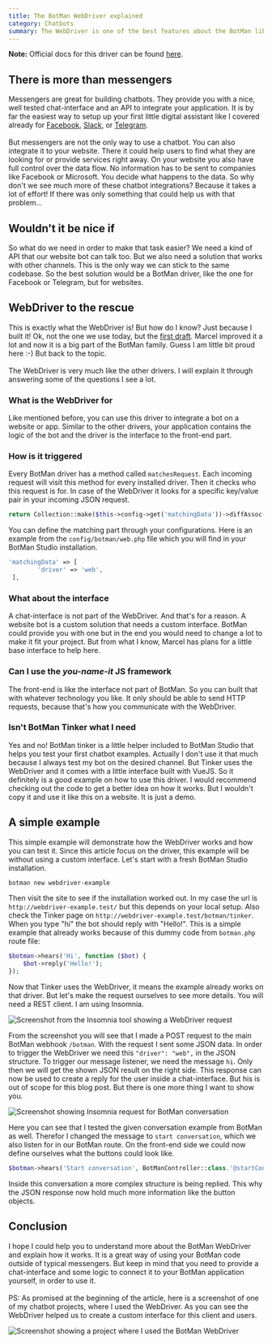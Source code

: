 ```yaml
---
title: The BotMan WebDriver explained
category: Chatbots
summary: The WebDriver is one of the best features about the BotMan library. Still I see a lot of people struggling with the concept and how to use it. Let's clear things up and let me show you how I already used this driver in production.
---
```


<div class="blognote"><strong>Note:</strong> Official docs for this driver can be found <a href="https://botman.io/2.0/driver-web">here</a>.</div>

## There is more than messengers

Messengers are great for building chatbots. They provide you with a nice, well tested chat-interface and an API to integrate your application. It is by far the easiest way to setup up your first little digital assistant like I covered already for [Facebook](https://christoph-rumpel.com/2017/09/build-a-facebook-chatbot-with-laravel-and-botman-studio/), [Slack](https://christoph-rumpel.com/2017/09/build-a-slack-chattbot-with-laravel-and-botman-studio), or [Telegram](https://christoph-rumpel.com/2017/09/build-a-telegram-chattbot-with-laravel-and-botman-studio).
<br /><br />
But messengers are not the only way to use a chatbot. You can also integrate it to your website. There it could help users to find what they are looking for or provide services right away. On your website you also have full control over the data flow. No information has to be sent to companies like Facebook or Microsoft. You decide what happens to the data. So why don't we see much more of these chatbot integrations? Because it takes a lot of effort! If there was only something that could help us with that problem...

## Wouldn't it be nice if

So what do we need in order to make that task easier? We need a kind of API that our website bot can talk too. But we also need a solution that works with other channels. This is the only way we can stick to the same codebase. So the best solution would be a BotMan driver, like the one for Facebook or Telegram, but for websites.

## WebDriver to the rescue

This is exactly what the WebDriver is! But how do I know? Just because I built it! Ok, not the one we use today, but the [first draft](https://github.com/botman/botman/pull/255). Marcel improved it a lot and now it is a big part of the BotMan family. Guess I am little bit proud here :-) But back to the topic.
<br /><br />
The WebDriver is very much like the other drivers. I will explain it through answering some of the questions I see a lot.

### What is the WebDriver for

Like mentioned before, you can use this driver to integrate a bot on a website or app. Similar to the other drivers, your application contains the logic of the bot and the driver is the interface to the front-end part.

### How is it triggered

Every BotMan driver has a method called `matchesRequest`. Each incoming request will visit this method for every installed driver. Then it checks who this request is for. In case of the WebDriver it looks for a specific key/value pair in your incoming JSON request.

```php
return Collection::make($this->config->get('matchingData'))->diffAssoc($this->event)->isEmpty();
```

You can define the matching part through your configurations. Here is an example from the `config/botman/web.php` file which you will find in your BotMan Studio installation.

```php
'matchingData' => [
        'driver' => 'web',
 ],
```

### What about the interface

A chat-interface is not part of the WebDriver. And that's for a reason. A website bot is a custom solution that needs a custom interface. BotMan could provide you with one but in the end you would need to change a lot to make it fit your project. But from what I know, Marcel has plans for a little base interface to help here.

### Can I use the *you-name-it* JS framework

The front-end is like the interface not part of BotMan. So you can built that with whatever technology you like. It only should be able to send HTTP requests, because that's how you communicate with the WebDriver.

### Isn't BotMan Tinker what I need

Yes and no! BotMan tinker is a little helper included to BotMan Studio that helps you test your first chatbot examples. Actually I don't use it that much because I always test my bot on the desired channel. But Tinker uses the WebDriver and it comes with a little interface built with VueJS. So it definitely is a good example on how to use this driver. I would recommend checking out the code to get a better idea on how it works. But I wouldn't copy it and use it like this on a website. It is just a demo.

## A simple example

This simple example will demonstrate how the WebDriver works and how you can test it. Since this article focus on the driver, this example will be without using a custom interface. Let's start with a fresh BotMan Studio installation.

```bash
botman new webdriver-example
```

Then visit the site to see if the installation worked out. In my case the url is `http://webdriver-example.test/` but this depends on your local setup. Also check the Tinker page on `http://webdriver-example.test/botman/tinker`. When you type "hi" the bot should reply with "Hello!". This is a simple example that already works because of this dummy code from `botman.php` route file:

```php
$botman->hears('Hi', function ($bot) {
    $bot->reply('Hello!');
});
```

Now that Tinker uses the WebDriver, it means the example already works on that driver. But let's make the request ourselves to see more details. You will need a REST client. I am using Insomnia.

<img class="blogimage" alt="Screenshot from the Insomnia tool showing a WebDriver request" src="/images/blog/webdriver_hi.png" />

From the screenshot you will see that I made a POST request to the main BotMan webhook `/botman`. With the request I sent some JSON data. In order to trigger the WebDriver we need this `"driver": "web",` in the JSON structure. To trigger our message listener, we need the message `hi`. Only then we will get the shown JSON result on the right side. This response can now be used to create a reply for the user inside a chat-interface. But his is out of scope for this blog post. But there is one more thing I want to show you.

<img class="blogimage" alt="Screenshot showing Insomnia request for BotMan conversation" src="/images/blog/webdriver_conversation.png" />

Here you can see that I tested the given conversation example from BotMan as well. Therefor I changed the message to `start conversation`, which we also listen for in our BotMan route. On the front-end side we could now define ourselves what the buttons could look like.

```php
$botman->hears('Start conversation', BotManController::class.'@startConversation');
```

Inside this conversation a more complex structure is being replied. This why the JSON response now hold much more information like the button objects.

## Conclusion

I hope I could help you to understand more about the BotMan WebDriver and explain how it works. It is a great way of using your BotMan code outside of typical messengers. But keep in mind that you need to provide a chat-interface and some logic to connect it to your BotMan application yourself, in order to use it.
<br /><br />
PS: As promised at the beginning of the article, here is a screenshot of one of my chatbot projects, where I used the WebDriver. As you can see the WebDriver helped us to create a custom interface for this client and users.

<img class="blogimage" alt="Screenshot showing a project where I used the BotMan WebDriver" src="/images/blog/wstv_bot.png" />


